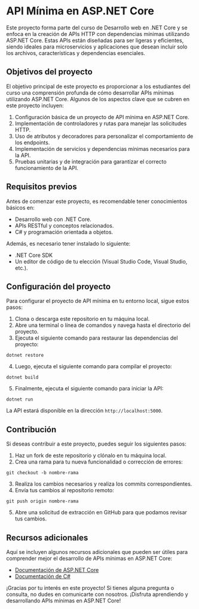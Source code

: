 # API Mínima en ASP.NET Core

Este proyecto forma parte del curso de Desarrollo web en .NET Core y se enfoca en la creación de APIs HTTP con dependencias mínimas utilizando ASP.NET Core. Estas APIs están diseñadas para ser ligeras y eficientes, siendo ideales para microservicios y aplicaciones que desean incluir solo los archivos, características y dependencias esenciales.

## Objetivos del proyecto

El objetivo principal de este proyecto es proporcionar a los estudiantes del curso una comprensión profunda de cómo desarrollar APIs mínimas utilizando ASP.NET Core. Algunos de los aspectos clave que se cubren en este proyecto incluyen:

1. Configuración básica de un proyecto de API mínima en ASP.NET Core.
2. Implementación de controladores y rutas para manejar las solicitudes HTTP.
3. Uso de atributos y decoradores para personalizar el comportamiento de los endpoints.
4. Implementación de servicios y dependencias mínimas necesarios para la API.
5. Pruebas unitarias y de integración para garantizar el correcto funcionamiento de la API.

## Requisitos previos

Antes de comenzar este proyecto, es recomendable tener conocimientos básicos en:

- Desarrollo web con .NET Core.
- APIs RESTful y conceptos relacionados.
- C# y programación orientada a objetos.

Además, es necesario tener instalado lo siguiente:

- .NET Core SDK 
- Un editor de código de tu elección (Visual Studio Code, Visual Studio, etc.).

## Configuración del proyecto

Para configurar el proyecto de API mínima en tu entorno local, sigue estos pasos:

1. Clona o descarga este repositorio en tu máquina local.
2. Abre una terminal o línea de comandos y navega hasta el directorio del proyecto.
3. Ejecuta el siguiente comando para restaurar las dependencias del proyecto:

```shell
dotnet restore
```

4. Luego, ejecuta el siguiente comando para compilar el proyecto:

```shell
dotnet build
```

5. Finalmente, ejecuta el siguiente comando para iniciar la API:

```shell
dotnet run
```

La API estará disponible en la dirección `http://localhost:5000`.

## Contribución

Si deseas contribuir a este proyecto, puedes seguir los siguientes pasos:

1. Haz un fork de este repositorio y clónalo en tu máquina local.
2. Crea una rama para tu nueva funcionalidad o corrección de errores:

```shell
git checkout -b nombre-rama
```

3. Realiza los cambios necesarios y realiza los commits correspondientes.
4. Envía tus cambios al repositorio remoto:

```shell
git push origin nombre-rama
```

5. Abre una solicitud de extracción en GitHub para que podamos revisar tus cambios.

## Recursos adicionales

Aquí se incluyen algunos recursos adicionales que pueden ser útiles para comprender mejor el desarrollo de APIs mínimas en ASP.NET Core:

- [Documentación de ASP.NET Core](https://docs.microsoft.com/aspnet/core)
- [Documentación de C#](https://docs.microsoft.com/dotnet/csharp)

¡Gracias por tu interés en este proyecto! Si tienes alguna pregunta o consulta, no dudes en comunicarte con nosotros. ¡Disfruta aprendiendo y desarrollando APIs mínimas en ASP.NET Core!
